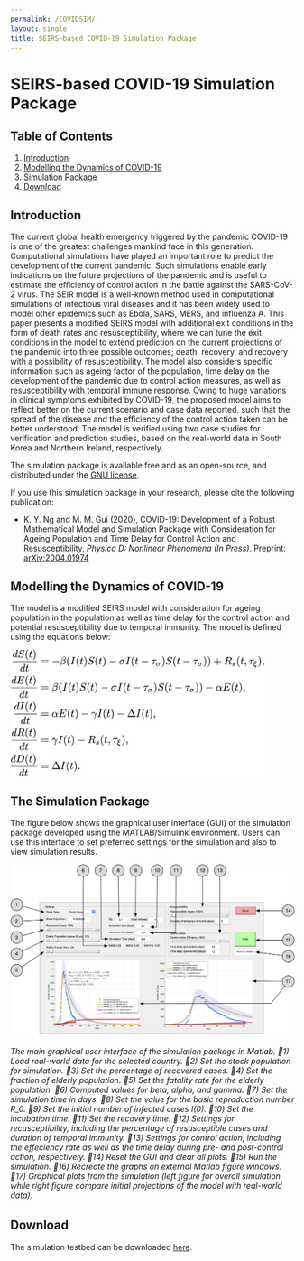 ```yaml
---
permalink: /COVIDSIM/
layout: single
title: SEIRS-based COVID-19 Simulation Package
---
```


# SEIRS-based COVID-19 Simulation Package #

## Table of Contents ##
  1. [Introduction](#introduction)
  2. [Modelling the Dynamics of COVID-19](#modelling-the-dynamics-of-covid-19)
  3. [Simulation Package](#the-simulation-package)
  4. [Download](#download)


## Introduction ##
The current global health emergency triggered by the pandemic COVID-19 is one of the greatest challenges mankind face in this generation. Computational simulations have played an important role to predict the development of the current pandemic. Such simulations enable early indications on the future projections of the pandemic and is useful to estimate the efficiency of control action in the battle against the SARS-CoV-2 virus. The SEIR model is a well-known method used in computational simulations of infectious viral diseases and it has been widely used to model other epidemics such as Ebola, SARS, MERS, and influenza A. This paper presents a modified SEIRS model with additional exit conditions in the form of death rates and resusceptibility, where we can tune the exit conditions in the model to extend prediction on the current projections of the pandemic into three possible outcomes; death, recovery, and recovery with a possibility of resusceptibility. The model also considers specific information such as ageing factor of the population, time delay on the development of the pandemic due to control action measures, as well as resusceptibility with temporal immune response. Owing to huge variations in clinical symptoms exhibited by COVID-19, the proposed model aims to reflect better on the current scenario and case data reported, such that the spread of the disease and the efficiency of the control action taken can be better understood. The model is verified using two case studies for verification and prediction studies, based on the real-world data in South Korea and Northern Ireland, respectively.

The simulation package is available free and as an open-source, and distributed under the [GNU license](https://en.wikipedia.org/wiki/GNU_General_Public_License).

If you use this simulation package in your research, please cite the following publication:
- K. Y. Ng and M. M. Gui (2020), COVID-19: Development of a Robust Mathematical Model and Simulation Package with Consideration for Ageing Population and Time Delay for Control Action and Resusceptibility, *Physica D: Nonlinear Phenomena (In Press)*. Preprint: [arXiv:2004.01974](https://arxiv.org/abs/2004.01974)


## Modelling the Dynamics of COVID-19 ##
The model is a modified SEIRS model with consideration for ageing population in the population as well as time delay for the control action and potential resusceptibility due to temporal immunity. The model is defined using the equations below:

<img src="/assets/Figures/COVID_model.png" width="450">


## The Simulation Package ##
The figure below shows the graphical user interface (GUI) of the simulation package developed using the MATLAB/Simulink environment. Users can use this interface to set preferred settings for the simulation and also to view simulation results.

![](/assets/Figures/GUI_COVID.png)
###### The main graphical user interface of the simulation package in Matlab. 􏰀1) Load real-world data for the selected country. 􏰀2) Set the stock population for simulation. 􏰀3) Set the percentage of recovered cases. 􏰀4) Set the fraction of elderly population. 􏰀5) Set the fatality rate for the elderly population. 􏰀6) Computed values for beta, alpha, and gamma. 􏰀7) Set the simulation time in days. 􏰀8) Set the value for the basic reproduction number *R_0*. 􏰀9) Set the initial number of infected cases *I(0)*. 􏰀10) Set the incubation time. 􏰀11) Set the recovery time. 􏰀12) Settings for recusceptibility, including the percentage of resusceptible cases and duration of temporal immunity. 􏰀13) Settings for control action, including the effeciency rate as well as the time delay during pre- and post-control action, respectively. 􏰀14) Reset the GUI and clear all plots. 􏰀15) Run the simulation. 􏰀16) Recreate the graphs on external Matlab figure windows. 􏰀17) Graphical plots from the simulation (left figure for overall simulation while right figure compare initial projections of the model with real-world data). ######  


## Download ##
The simulation testbed can be downloaded [here](https://github.com/nkymark/COVIDSIM).

